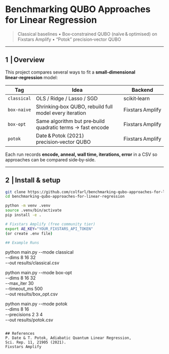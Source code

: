 # Benchmarking QUBO Approaches for Linear Regression  
> Classical baselines • Box‑constrained QUBO (naïve & optimised) on Fixstars Amplify • “Potok” precision‑vector QUBO

---

## 1  | Overview  

This project compares several ways to fit a **small‑dimensional linear‑regression** model:

| Tag        | Idea                                                         | Backend                |
|------------|-------------------------------------------------------------|------------------------|
| `classical`| OLS / Ridge / Lasso / SGD                                   | scikit‑learn           |
| `box-naive`| Shrinking‑box QUBO, rebuild full model every iteration      | Fixstars Amplify       |
| `box-opt`  | Same algorithm but pre‑build quadratic terms → fast encode  | Fixstars Amplify       |
| `potok`    | Date & Potok (2021) precision‑vector QUBO                   | Fixstars Amplify       |

Each run records **encode, anneal, wall time, iterations, error** in a CSV so approaches can be compared side‑by‑side.

---

## 2  | Install & setup  

```bash
git clone https://github.com/colfarl/benchmarking-qubo-approaches-for-linear-regression.git
cd benchmarking-qubo-approaches-for-linear-regression

python -m venv .venv
source .venv/bin/activate
pip install -e .

# Fixstars Amplify (free community tier)
export AE_KEY="YOUR_FIXSTARS_API_TOKEN"
(or create .env file)

## Example Runs
```
python main.py --mode classical \
               --dims 8 16 32        \
               --out results/classical.csv

python main.py --mode box-opt        \
               --dims 8 16 32        \
               --max_iter 30         \
               --timeout_ms 500      \
               --out results/box_opt.csv

python main.py --mode potok          \
               --dims 8 16           \
               --precisions 2 3 4    \
               --out results/potok.csv
```

## References
P. Date & T. Potok, Adiabatic Quantum Linear Regression, Sci. Rep. 11, 21905 (2021).
Fixstars Amplify


